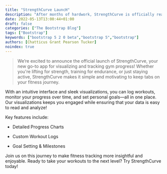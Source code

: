 ```yaml
---
title: "StrengthCurve LauncH"
description: "After months of hardwork, StrengthCurve is officially ready for launch!"
date: 2022-05-13T13:00:44+01:00
draft: false
categories: ["The Bootstrap Blog"]
tags: ["Bootstrap"]
keywords: ["bootstrap 5 2 0 beta","bootstrap 5","bootstrap"]
authors: [Chatticus Grant Pearson Tucker]
noindex: true
---
```



> We’re excited to announce the official launch of StrengthCurve, your new go-to app for visualizing and tracking gym progress! Whether you're lifting for strength, training for endurance, or just staying active, StrengthCurve makes it simple and motivating to keep tabs on your fitness journey.

With an intuitive interface and sleek visualizations, you can log workouts, monitor your progress over time, and set personal goals—all in one place. Our visualizations keeps you engaged while ensuring that your data is easy to read and analyze!

Key features include:

- Detailed Progress Charts

- Custom Workout Logs

- Goal Setting & Milestones

Join us on this journey to make fitness tracking more insightful and enjoyable. Ready to take your workouts to the next level? Try StrengthCurve today!
